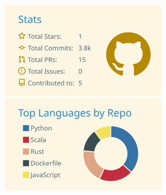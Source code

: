 [![](https://raw.githubusercontent.com/usabarashi/usabarashi/main/profile-summary-card-output/solarized/3-stats.svg)](https://github.com/vn7n24fzkq/github-profile-summary-cards) [![](https://raw.githubusercontent.com/usabarashi/usabarashi/main/profile-summary-card-output/solarized/1-repos-per-language.svg)](https://github.com/vn7n24fzkq/github-profile-summary-cards)
